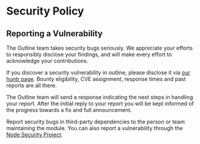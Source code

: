 # Security Policy

## Reporting a Vulnerability

The Outline team takes security bugs seriously. We appreciate your efforts to responsibly disclose your findings, and will make every effort to acknowledge your contributions.

If you discover a security vulnerability in outline, please disclose it via [our huntr page](https://huntr.dev/repos/${owner}/${repo}/). Bounty eligibility, CVE assignment, response times and past reports are all there.

The Outline team will send a response indicating the next steps in handling your report. After the initial reply to your report you will be kept informed of the progress towards a fix and full announcement.

Report security bugs in third-party dependencies to the person or team maintaining the module. You can also report a vulnerability through the [Node Security Project](https://nodesecurity.io/report).
